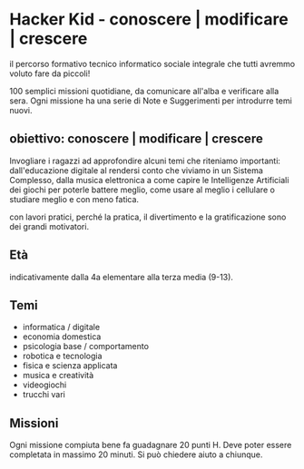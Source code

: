 # Hacker Kid - conoscere | modificare | crescere 
il percorso formativo tecnico informatico sociale integrale che tutti avremmo voluto fare da piccoli!

100 semplici missioni quotidiane, da comunicare all'alba e verificare alla sera.
Ogni missione ha una serie di Note e Suggerimenti per introdurre temi nuovi.

## obiettivo: conoscere | modificare | crescere
Invogliare i ragazzi ad approfondire alcuni temi che riteniamo importanti: dall'educazione digitale al rendersi conto che viviamo in un Sistema Complesso, dalla musica elettronica a come capire le Intelligenze Artificiali dei giochi per poterle battere meglio, come usare al meglio i cellulare o studiare meglio e con meno fatica.

con lavori pratici, perché la pratica, il divertimento e la gratificazione sono dei grandi motivatori.

## Età
indicativamente dalla 4a elementare alla terza media (9-13).

## Temi
- informatica / digitale
- economia domestica
- psicologia base / comportamento
- robotica e tecnologia
- fisica e scienza applicata
- musica e creatività
- videogiochi
- trucchi vari

## Missioni
Ogni missione compiuta bene fa guadagnare 20 punti H.
Deve poter essere completata in massimo 20 minuti.
Si può chiedere aiuto a chiunque.

